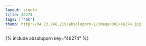 ```yaml
--- 
layout: sieutv
title: 46274
tags: ["46k"]
thumb: http://94.23.248.219/absoluporn-1/image/002/46274.jpg
---
```

{% include absoluporn key="46274" %} 
